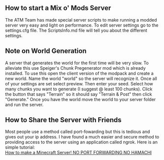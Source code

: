 ## How to start a Mix o' Mods Server
The ATM Team has made special server scripts to make running a modded server very easy and light on performance. To edit server settings go to the settings.cfg file. The ScriptsInfo.md file will tell you about the different settings.

## Note on World Generation
A server that generates the world for the first time will be very slow. To alleviate this use Speiger's Chunk Pregenerator mod which is already installed. To use this open the client version of the modpack and create a new world. Name the world "world" so the server will recognize it. Once all of your settings are set select preview. Then enter your seed. Select how many chunks you want to generate (I suggest @ least 100 chunks). Click the button that says "Terrain" so it should say "Terrain & Post" then click "Generate." Once you have the world move the world to your server folder and run the server.

## How to Share the Server with Friends
Most people use a method called port-fowarding but this is tedious and gives out your ip address. I have found a much easier and secure method to providing access to the server using an application called ngrok. Here is an simple tutorial:  
[How to make a Minecraft Server! NO PORT FORWARDING NO HAMACHI](https://www.youtube.com/watch?v=jLPdmTnZ_nM&list=PLUwylfNEVQCwmb1hnLCwFUx8nIj4AIQ1E&index=13)

